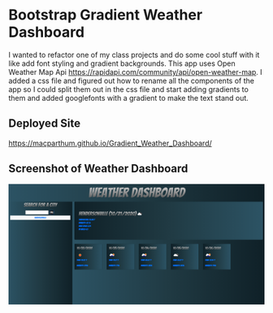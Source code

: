 # Bootstrap Gradient Weather Dashboard
I wanted to refactor one of my class projects and do some cool stuff with it like add font styling and gradient backgrounds. This app uses Open Weather Map Api https://rapidapi.com/community/api/open-weather-map.  I added a css file and figured out how to rename all the components of the app so I could split them out in the css file and start adding gradients to them and added googlefonts with a gradient to make the text stand out.

## Deployed Site 
https://macparthum.github.io/Gradient_Weather_Dashboard/

## Screenshot of Weather Dashboard

![Gradient Weather Map](assets/gradientWeather.png)
